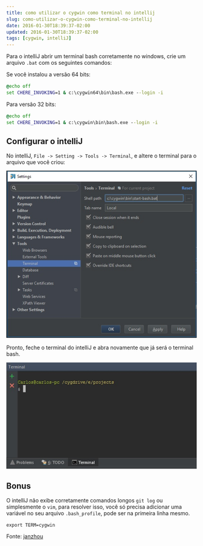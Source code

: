 ```yaml
---
title: como utilizar o cygwin como terminal no intellij
slug: como-utilizar-o-cygwin-como-terminal-no-intellij
date: 2016-01-30T18:39:37-02:00
updated: 2016-01-30T18:39:37-02:00
tags: [cygwin, intelliJ]
---
```


Para o intelliJ abrir um terminal bash corretamente no windows, crie um arquivo `.bat` com os seguintes comandos:

Se você instalou a versão 64 bits:

```bat c:\cygwin64\bin\start-bash.bat
@echo off
set CHERE_INVOKING=1 & c:\cygwin64\bin\bash.exe --login -i
```

Para versão 32 bits:

```bat c:\cygwin\bin\start-bash.bat
@echo off
set CHERE_INVOKING=1 & c:\cygwin\bin\bash.exe --login -i
```

## Configurar o intelliJ

No intelliJ, `File -> Setting -> Tools -> Terminal`, e altere o terminal para o arquivo que você criou:

![Print configuração do terminal intelliJ](./intellij-config-terminal.jpg)

Pronto, feche o terminal do intelliJ e abra novamente que já será o terminal bash.

![Print do terminal intelliJ](print-terminal-intellij.jpg)

## Bonus

O intelliJ não exibe corretamente comandos longos `git log` ou simplesmente o `vim`, para resolver isso, você só precisa adicionar uma variável no seu arquivo `.bash_profile`, pode ser na primeira linha mesmo.

```shell c:\cygwin64\home\voce.bash_profile OU c:\cygwin\home\voce.bash_profile
export TERM=cygwin
```

Fonte: [janzhou](https://janzhou.org/2015/06/integrating-cygwin-miktex-java-maven-and-intellij-idea-in-windows/)
